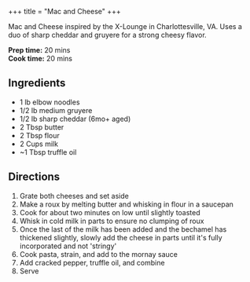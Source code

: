 +++
title = "Mac and Cheese"
+++

Mac and Cheese inspired by the X-Lounge in Charlottesville, VA. Uses a duo of sharp cheddar and gruyere for a strong cheesy flavor.

**Prep time:** 20 mins \
**Cook time:** 20 mins

## Ingredients
- 1 lb elbow noodles
- 1/2 lb medium gruyere
- 1/2 lb sharp cheddar (6mo+ aged)
- 2 Tbsp butter
- 2 Tbsp flour
- 2 Cups milk
- ~1 Tbsp truffle oil

## Directions
1. Grate both cheeses and set aside
2. Make a roux by melting butter and whisking in flour in a saucepan
3. Cook for about two minutes on low until slightly toasted
4. Whisk in cold milk in parts to ensure no clumping of roux
5. Once the last of the milk has been added and the bechamel has thickened slightly, slowly add the cheese in parts until it's fully incorporated and not 'stringy'
6. Cook pasta, strain, and add to the mornay sauce
7. Add cracked pepper, truffle oil, and combine
8. Serve